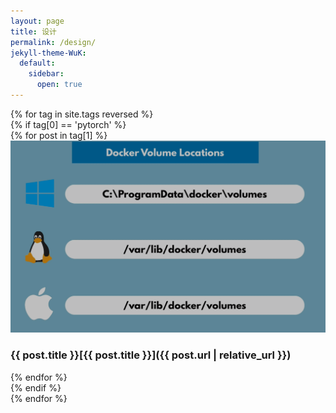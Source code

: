 ```yaml
---
layout: page
title: 设计
permalink: /design/
jekyll-theme-WuK:
  default:
    sidebar:
      open: true
---
```


{% for tag in site.tags reversed %}  
 {% if tag[0] == 'pytorch' %}  
   {% for post in tag[1] %}  
![](https://raw.githubusercontent.com/innovation64/Picimg/main/20230904103416.png)
### {{ post.title }}[{{ post.title }}]({{ post.url | relative_url }}) 
   {% endfor %}  
 {% endif %}  
{% endfor %} 

